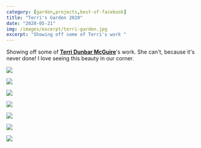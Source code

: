 ```yaml
---
category: [garden,projects,best-of-facebook]
title: "Terri's Garden 2020"
date: "2020-05-21"
img: /images/excerpt/terri-garden.jpg
excerpt: "Showing off some of Terri's work "
---
```


Showing off some of [**Terri Dunbar McGuire**](https://www.facebook.com/terri.mcguire?__cft__[0]=AZVCYu2ChrVQFtg6f3csH4ZuVICk4BiWIKfeA6am3uucnu5L-vGvSkO8ts0rgsw5D_VvzPmDCj6Lf0tGxi26ielVju-yjxKHATLX1qFa4Mmm6X2K4DewZzpjK8iAbLY-E70&__tn__=-]K-R)'s work. She can't, because it's never done! I love seeing this beauty in our corner.

![](/images/97294590_10222546206391081_7974190595633577984_o.jpg)

 ![](/images/97342746_10222546205511059_4247352137505308672_o.jpg)

 ![](/images/98001043_10222546206951095_6469937622297870336_o.jpg)

 ![](/images/98167483_10222546206311079_6890343190327459840_o.jpg)

 ![](/images/99011979_10222546205711064_3193454892068896768_o.jpg)

 ![](/images/100050993_10222546205991071_4625427998219173888_o.jpg)

 ![](/images/100476183_10222546206751090_8347936223074975744_o.jpg)
